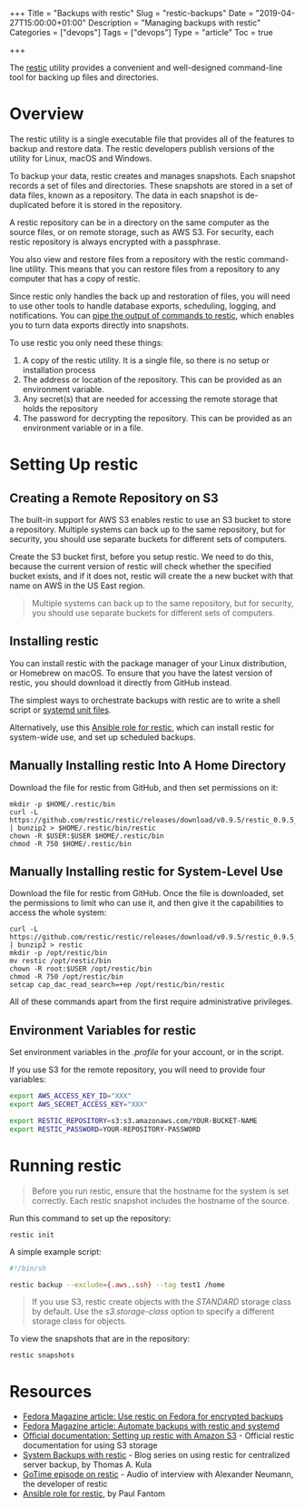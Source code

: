 +++
Title = "Backups with restic"
Slug = "restic-backups"
Date = "2019-04-27T15:00:00+01:00"
Description = "Managing backups with restic"
Categories = ["devops"]
Tags = ["devops"]
Type = "article"
Toc = true

+++

The [restic](https://restic.net/) utility provides a convenient and well-designed command-line tool for backing up files and directories.

<!--more-->

# Overview

The restic utility is a single executable file that provides all of the features to backup and restore data. The restic developers publish versions of the utility for Linux, macOS and Windows.

To backup your data, restic creates and manages snapshots. Each snapshot records a set of files and directories. These snapshots are stored in a set of data files, known as a repository. The data in each snapshot is de-duplicated before it is stored in the repository.

A restic repository can be in a directory on the same computer as the source files, or on remote storage, such as AWS S3. For security, each restic repository is always encrypted with a passphrase.

You also view and restore files from a repository with the restic command-line utility. This means that you can restore files from a repository to any computer that has a copy of restic.

Since restic only handles the back up and restoration of files, you will need to use other tools to handle database exports, scheduling, logging, and notifications. You can [pipe the output of commands to restic](https://restic.readthedocs.io/en/stable/040_backup.html#reading-data-from-stdin), which enables you to turn data exports directly into snapshots.

To use restic you only need these things:

1. A copy of the restic utility. It is a single file, so there is no setup or installation process
2. The address or location of the repository. This can be provided as an environment variable.
3. Any secret(s) that are needed for accessing the remote storage that holds the repository
4. The password for decrypting the repository. This can be provided as an environment variable or in a file.

# Setting Up restic

## Creating a Remote Repository on S3

The built-in support for AWS S3 enables restic to use an S3 bucket to store a repository. Multiple systems can back up to the same repository, but for security, you should use separate buckets for different sets of computers.

Create the S3 bucket first, before you setup restic. We need to do this, because the current version of restic will check whether the specified bucket exists, and if it does not, restic will create the a new bucket with that name on AWS in the US East region.

> Multiple systems can back up to the same repository, but for security, you should use separate buckets for different sets of computers.

## Installing restic

You can install restic with the package manager of your Linux distribution, or Homebrew on macOS. To ensure that you have the latest version of restic, you should download it directly from GitHub instead.

The simplest ways to orchestrate backups with restic are to write a shell script or [systemd unit files](https://fedoramagazine.org/automate-backups-with-restic-and-systemd/).

Alternatively, use this [Ansible role for restic](https://galaxy.ansible.com/paulfantom/restic), which can install restic for system-wide use, and set up scheduled backups.

## Manually Installing restic Into A Home Directory

Download the file for restic from GitHub, and then set permissions on it:

    mkdir -p $HOME/.restic/bin
    curl -L https://github.com/restic/restic/releases/download/v0.9.5/restic_0.9.5_linux_amd64.bz2 | bunzip2 > $HOME/.restic/bin/restic
    chown -R $USER:$USER $HOME/.restic/bin
    chmod -R 750 $HOME/.restic/bin

## Manually Installing restic for System-Level Use

Download the file for restic from GitHub. Once the file is downloaded, set the permissions to limit who can use it, and then give it the capabilities to access the whole system:

    curl -L https://github.com/restic/restic/releases/download/v0.9.5/restic_0.9.5_linux_amd64.bz2 | bunzip2 > restic
    mkdir -p /opt/restic/bin
    mv restic /opt/restic/bin
    chown -R root:$USER /opt/restic/bin
    chmod -R 750 /opt/restic/bin
    setcap cap_dac_read_search=+ep /opt/restic/bin/restic

All of these commands apart from the first require administrative privileges.

## Environment Variables for restic

Set environment variables in the _.profile_ for your account, or in the script.

If you use S3 for the remote repository, you will need to provide four variables:

```bash
export AWS_ACCESS_KEY_ID="XXX"
export AWS_SECRET_ACCESS_KEY="XXX"

export RESTIC_REPOSITORY=s3:s3.amazonaws.com/YOUR-BUCKET-NAME
export RESTIC_PASSWORD=YOUR-REPOSITORY-PASSWORD
```

# Running restic

> Before you run restic, ensure that the hostname for the system is set correctly. Each restic snapshot includes the hostname of the source.

Run this command to set up the repository:

    restic init

A simple example script:

```bash
#!/bin/sh

restic backup --exclude={.aws,.ssh} --tag test1 /home
```

> If you use S3, restic create objects with the _STANDARD_ storage class by default. Use the _s3.storage-class_ option to specify a different storage class for objects.

To view the snapshots that are in the repository:

    restic snapshots

# Resources

- [Fedora Magazine article: Use restic on Fedora for encrypted backups](https://fedoramagazine.org/use-restic-encrypted-backups/)
- [Fedora Magazine article: Automate backups with restic and systemd](https://fedoramagazine.org/automate-backups-with-restic-and-systemd/)
- [Official documentation: Setting up restic with Amazon S3](https://restic.readthedocs.io/en/stable/080_examples.html#setting-up-restic-with-amazon-s3) - Official restic documentation for using S3 storage
- [System Backups with restic](https://kula.tproa.net/lnt/computers/backups/restic-systems-backups/) - Blog series on using restic for centralized server backup, by Thomas A. Kula
- [GoTime episode on restic](https://changelog.com/gotime/48) - Audio of interview with Alexander Neumann, the developer of restic
- [Ansible role for restic](https://galaxy.ansible.com/paulfantom/restic), by Paul Fantom
